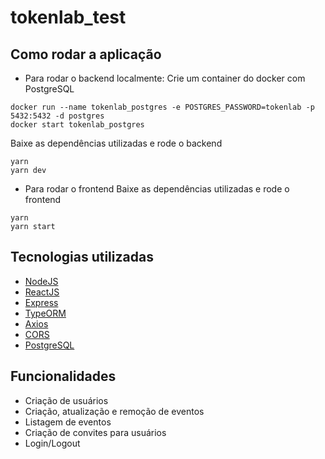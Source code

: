 # tokenlab_test

## Como rodar a aplicação
* Para rodar o backend localmente:
Crie um container do docker com PostgreSQL
```
docker run --name tokenlab_postgres -e POSTGRES_PASSWORD=tokenlab -p 5432:5432 -d postgres
docker start tokenlab_postgres
```
Baixe as dependências utilizadas e rode o backend
```
yarn
yarn dev
```

* Para rodar o frontend
Baixe as dependências utilizadas e rode o frontend
```
yarn
yarn start
```

## Tecnologias utilizadas

- [NodeJS](https://nodejs.dev/)
- [ReactJS](https://reactjs.org/)
- [Express](https://expressjs.com/pt-br/)
- [TypeORM](https://typeorm.io/#/)
- [Axios](https://github.com/axios/axios)
- [CORS](https://www.npmjs.com/package/cors)
- [PostgreSQL](https://www.postgresql.org/)


## Funcionalidades

- Criação de usuários
- Criação, atualização e remoção de eventos
- Listagem de eventos
- Criação de convites para usuários
- Login/Logout
